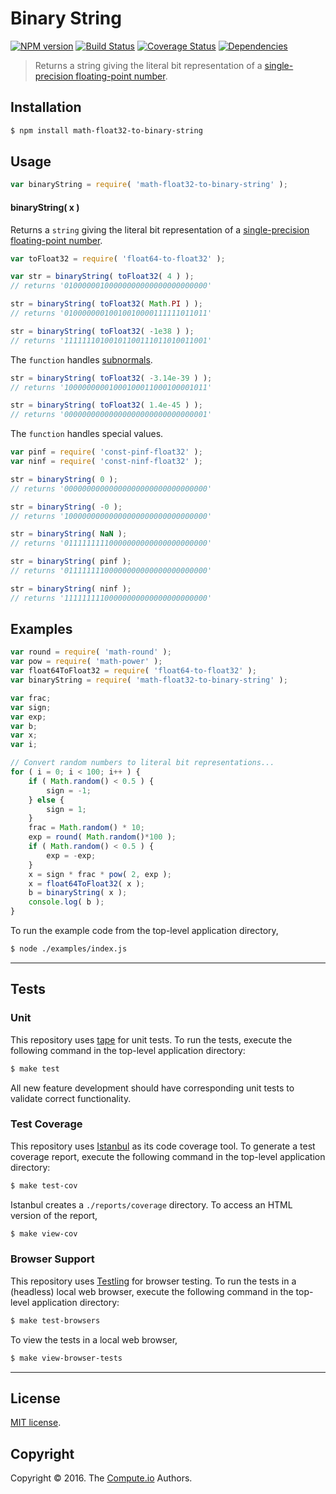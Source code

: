 Binary String
===
[![NPM version][npm-image]][npm-url] [![Build Status][build-image]][build-url] [![Coverage Status][coverage-image]][coverage-url] [![Dependencies][dependencies-image]][dependencies-url]

> Returns a string giving the literal bit representation of a [single-precision floating-point number][ieee754].


## Installation

``` bash
$ npm install math-float32-to-binary-string
```


## Usage

``` javascript
var binaryString = require( 'math-float32-to-binary-string' );
```

#### binaryString( x )

Returns a `string` giving the literal bit representation of a [single-precision floating-point number][ieee754].

``` javascript
var toFloat32 = require( 'float64-to-float32' );

var str = binaryString( toFloat32( 4 ) );
// returns '01000000100000000000000000000000'

str = binaryString( toFloat32( Math.PI ) );
// returns '01000000010010010000111111011011'

str = binaryString( toFloat32( -1e38 ) );
// returns '11111110100101100111011010011001'
```

The `function` handles [subnormals][subnormals].

``` javascript
str = binaryString( toFloat32( -3.14e-39 ) );
// returns '10000000001000100011000100001011'

str = binaryString( toFloat32( 1.4e-45 ) );
// returns '00000000000000000000000000000001'
```

The `function` handles special values.

``` javascript
var pinf = require( 'const-pinf-float32' );
var ninf = require( 'const-ninf-float32' );

str = binaryString( 0 );
// returns '00000000000000000000000000000000'

str = binaryString( -0 );
// returns '10000000000000000000000000000000'

str = binaryString( NaN );
// returns '01111111110000000000000000000000'

str = binaryString( pinf );
// returns '01111111100000000000000000000000'

str = binaryString( ninf );
// returns '11111111100000000000000000000000'
```


## Examples

``` javascript
var round = require( 'math-round' );
var pow = require( 'math-power' );
var float64ToFloat32 = require( 'float64-to-float32' );
var binaryString = require( 'math-float32-to-binary-string' );

var frac;
var sign;
var exp;
var b;
var x;
var i;

// Convert random numbers to literal bit representations...
for ( i = 0; i < 100; i++ ) {
	if ( Math.random() < 0.5 ) {
		sign = -1;
	} else {
		sign = 1;
	}
	frac = Math.random() * 10;
	exp = round( Math.random()*100 );
	if ( Math.random() < 0.5 ) {
		exp = -exp;
	}
	x = sign * frac * pow( 2, exp );
	x = float64ToFloat32( x );
	b = binaryString( x );
	console.log( b );
}
```

To run the example code from the top-level application directory,

``` bash
$ node ./examples/index.js
```


---
## Tests

### Unit

This repository uses [tape][tape] for unit tests. To run the tests, execute the following command in the top-level application directory:

``` bash
$ make test
```

All new feature development should have corresponding unit tests to validate correct functionality.


### Test Coverage

This repository uses [Istanbul][istanbul] as its code coverage tool. To generate a test coverage report, execute the following command in the top-level application directory:

``` bash
$ make test-cov
```

Istanbul creates a `./reports/coverage` directory. To access an HTML version of the report,

``` bash
$ make view-cov
```


### Browser Support

This repository uses [Testling][testling] for browser testing. To run the tests in a (headless) local web browser, execute the following command in the top-level application directory:

``` bash
$ make test-browsers
```

To view the tests in a local web browser,

``` bash
$ make view-browser-tests
```

<!-- [![browser support][browsers-image]][browsers-url] -->


---
## License

[MIT license](http://opensource.org/licenses/MIT).


## Copyright

Copyright &copy; 2016. The [Compute.io][compute-io] Authors.


[npm-image]: http://img.shields.io/npm/v/math-float32-to-binary-string.svg
[npm-url]: https://npmjs.org/package/math-float32-to-binary-string

[build-image]: http://img.shields.io/travis/math-io/float32-to-binary-string/master.svg
[build-url]: https://travis-ci.org/math-io/float32-to-binary-string

[coverage-image]: https://img.shields.io/codecov/c/github/math-io/float32-to-binary-string/master.svg
[coverage-url]: https://codecov.io/github/math-io/float32-to-binary-string?branch=master

[dependencies-image]: http://img.shields.io/david/math-io/float32-to-binary-string.svg
[dependencies-url]: https://david-dm.org/math-io/float32-to-binary-string

[dev-dependencies-image]: http://img.shields.io/david/dev/math-io/float32-to-binary-string.svg
[dev-dependencies-url]: https://david-dm.org/dev/math-io/float32-to-binary-string

[github-issues-image]: http://img.shields.io/github/issues/math-io/float32-to-binary-string.svg
[github-issues-url]: https://github.com/math-io/float32-to-binary-string/issues

[tape]: https://github.com/substack/tape
[istanbul]: https://github.com/gotwarlost/istanbul
[testling]: https://ci.testling.com

[compute-io]: https://github.com/compute-io/
[ieee754]: https://en.wikipedia.org/wiki/IEEE_754-2008
[subnormals]: https://en.wikipedia.org/wiki/Denormal_number
